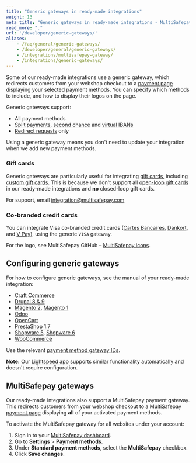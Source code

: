 ```yaml
---
title: "Generic gateways in ready-made integrations"
weight: 13
meta_title: "Generic gateways in ready-made integrations - MultiSafepay Docs"
read_more: "."
url: '/developer/generic-gateways/'
aliases:
    - /faq/general/generic-gateways/
    - /developer/general/generic-gateways/
    - /integrations/multisafepay-gateway/
    - /integrations/generic-gateways/
---
```

Some of our ready-made integrations use a generic gateway, which redirects customers from your webshop checkout to a [payment page](/payment-pages/) displaying your selected payment methods. You can specify which methods to include, and how to display their logos on the page.

Generic gateways support:

- All payment methods
- [Split payments](/payments/split-payments/), [second chance](/features/second-chance/) and [virtual IBANs](/payments/virtual-ibans/)
- [Redirect requests](https://docs-api.multisafepay.com/reference/introduction#direct-vs-redirect) only

Using a generic gateway means you don't need to update your integration when we add new payment methods. 

### Gift cards 

Generic gateways are particularly useful for integrating [gift cards](/payment-methods/gift-cards/), including [custom gift cards](/payment-methods/gift-cards/custom-cards/). This is because we don't support all [open-loop gift cards](/payment-methods/gift-cards/open-loop-closed-loop/) in our ready-made integrations and **no** closed-loop gift cards. 

For support, email <integration@multisafepay.com>

### Co-branded credit cards

You can integrate Visa co-branded credit cards ([Cartes Bancaires](/payment-methods/cartes-bancaires/), [Dankort](/payment-methods/dankort/), and [V&nbsp;Pay](/payment-methods/vpay/)), using the generic `VISA` gateway.  

For the logo, see MultiSafepay GitHub – [MultiSafepay icons](https://github.com/MultiSafepay/MultiSafepay-icons/tree/master/methods).

## Configuring generic gateways

For how to configure generic gateways, see the manual of your ready-made integration:

- [Craft Commerce](/craft-commerce/configuring-generic-gateways/)
- [Drupal 8 & 9](/drupal-8-9/configuring-generic-gateways/)
- [Magento 2](/magento-2/generic-gateways/), [Magento 1](/magento-1/configuring-generic-gateways/)
- [Odoo](/odoo/generic-gateways/)
- [OpenCart](/opencart/generic-gateways/)
- [PrestaShop 1.7](/prestashop-1-7/generic-gateways/)
- [Shopware 5](/shopware-5/generic-gateways/), [Shopware 6](/shopware-6/generic-gateways/)
- [WooCommerce](/woo-commerce/generic-gateways/)

Use the relevant [payment method gateway IDs](https://docs-api.multisafepay.com/reference/gateway-ids).

**Note:** Our [Lightspeed app](/lightspeed/) supports similar functionality automatically and doesn't require configuration.

## MultiSafepay gateways

Our ready-made integrations also support a MultiSafepay payment gateway. This redirects customers from your webshop checkout to a MultiSafepay [payment page](/payment-pages/) displaying **all** of your activated payment methods. 

To activate the MultiSafepay gateway for all websites under your account:

1. Sign in to your [MultiSafepay dashboard](https://merchant.multisafepay.com/).
2. Go to **Settings** > **Payment methods**.
3. Under **Standard payment methods**, select the **MultiSafepay** checkbox.
4. Click **Save changes**.

